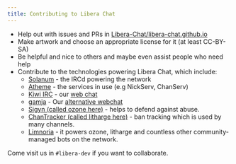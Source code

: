 ```yaml
---
title: Contributing to Libera Chat
---
```


- Help out with issues and PRs in
[Libera-Chat/libera-chat.github.io](https://github.com/Libera-Chat/libera-chat.github.io)
- Make artwork and choose an appropriate license for it (at least CC-BY-SA)
- Be helpful and nice to others and maybe even assist people who need help
- Contribute to the technologies powering Libera Chat, which include:
  - [Solanum](https://github.com/solanum-ircd/solanum) -
    the IRCd powering the network
  - [Atheme](https://github.com/atheme/atheme) - the services in use
    (e.g NickServ, ChanServ)
  - [Kiwi IRC](https://github.com/kiwiirc/kiwiirc/) -
    our [web chat](https://web.libera.chat)
  - [gamja](https://sr.ht/~emersion/gamja/) -
    Our [alternative webchat](https://web.libera.chat/gamja/)
  - [Sigyn (called ozone here)](https://github.com/Libera-Chat/Sigyn) -
    helps to defend against abuse.
  - [ChanTracker
    (called litharge here)](https://github.com/ncoevoet/ChanTracker) -
    ban tracking which is used by many channels.
  - [Limnoria](https://github.com/ProgVal/Limnoria) -
    it powers ozone, litharge and countless other community-managed bots on
    the network.

Come visit us in `#libera-dev` if you want to collaborate.
